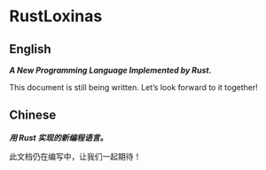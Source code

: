 # RustLoxinas

## English

***A New Programming Language Implemented by Rust.***

This document is still being written. Let’s look forward to it together!

## Chinese

***用 Rust 实现的新编程语言。***

此文档仍在编写中，让我们一起期待！
